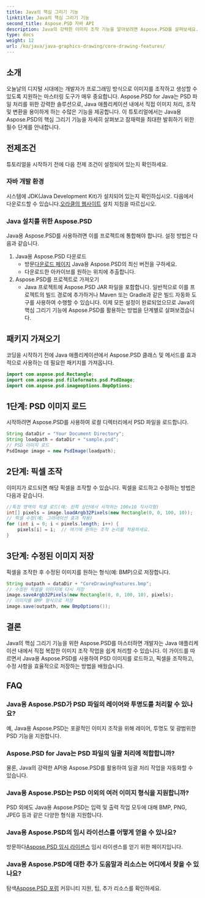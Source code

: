 ```yaml
---
title: Java의 핵심 그리기 기능
linktitle: Java의 핵심 그리기 기능
second_title: Aspose.PSD 자바 API
description: Java의 강력한 이미지 조작 기능을 알아보려면 Aspose.PSD를 살펴보세요. 프로그래밍 방식으로 PSD 이미지를 로드, 조작 및 저장하는 방법을 알아보세요.
type: docs
weight: 12
url: /ko/java/java-graphics-drawing/core-drawing-features/
---
```

## 소개
오늘날의 디지털 시대에는 개발자가 프로그래밍 방식으로 이미지를 조작하고 생성할 수 있도록 지원하는 마스터링 도구가 매우 중요합니다. Aspose.PSD for Java는 PSD 파일 처리를 위한 강력한 솔루션으로, Java 애플리케이션 내에서 직접 이미지 처리, 조작 및 변환을 용이하게 하는 수많은 기능을 제공합니다. 이 튜토리얼에서는 Java용 Aspose.PSD의 핵심 그리기 기능을 자세히 살펴보고 잠재력을 최대한 발휘하기 위한 필수 단계를 안내합니다.
## 전제조건
튜토리얼을 시작하기 전에 다음 전제 조건이 설정되어 있는지 확인하세요.
### 자바 개발 환경
 시스템에 JDK(Java Development Kit)가 설치되어 있는지 확인하십시오. 다음에서 다운로드할 수 있습니다.[오라클의 웹사이트](https://www.oracle.com/java/technologies/javase-jdk11-downloads.html) 설치 지침을 따르십시오.
### Java 설치를 위한 Aspose.PSD
Java용 Aspose.PSD를 사용하려면 이를 프로젝트에 통합해야 합니다. 설정 방법은 다음과 같습니다.
1. Java용 Aspose.PSD 다운로드
   -  방문[다운로드 페이지](https://releases.aspose.com/psd/java/) Java용 Aspose.PSD의 최신 버전을 구하세요.
   - 다운로드한 아카이브를 원하는 위치에 추출합니다.
2. Aspose.PSD를 프로젝트로 가져오기
   - Java 프로젝트에 Aspose.PSD JAR 파일을 포함합니다. 일반적으로 이를 프로젝트의 빌드 경로에 추가하거나 Maven 또는 Gradle과 같은 빌드 자동화 도구를 사용하여 수행할 수 있습니다.
이제 모든 설정이 완료되었으므로 Java의 핵심 그리기 기능에 Aspose.PSD를 활용하는 방법을 단계별로 살펴보겠습니다.
## 패키지 가져오기
코딩을 시작하기 전에 Java 애플리케이션에서 Aspose.PSD 클래스 및 메서드를 효과적으로 사용하는 데 필요한 패키지를 가져옵니다.
```java
import com.aspose.psd.Rectangle;
import com.aspose.psd.fileformats.psd.PsdImage;
import com.aspose.psd.imageoptions.BmpOptions;
```
## 1단계: PSD 이미지 로드
시작하려면 Aspose.PSD를 사용하여 로컬 디렉터리에서 PSD 파일을 로드합니다.
```java
String dataDir = "Your Document Directory";
String loadpath = dataDir + "sample.psd";
// PSD 이미지 로드
PsdImage image = new PsdImage(loadpath);
```
## 2단계: 픽셀 조작
이미지가 로드되면 해당 픽셀을 조작할 수 있습니다. 픽셀을 로드하고 수정하는 방법은 다음과 같습니다.
```java
//특정 영역의 픽셀 로드(예: 왼쪽 상단에서 시작하는 100x10 직사각형)
int[] pixels = image.loadArgb32Pixels(new Rectangle(0, 0, 100, 10));
// 픽셀 수정(예: 그라데이션 효과 적용)
for (int i = 0; i < pixels.length; i++) {
    pixels[i] = i;  // 여기에 원하는 조작 논리를 적용하세요.
}
```
## 3단계: 수정된 이미지 저장
픽셀을 조작한 후 수정된 이미지를 원하는 형식(예: BMP)으로 저장합니다.
```java
String outpath = dataDir + "CoreDrawingFeatures.bmp";
// 수정된 픽셀을 이미지에 다시 저장
image.saveArgb32Pixels(new Rectangle(0, 0, 100, 10), pixels);
// 이미지를 BMP 형식으로 저장
image.save(outpath, new BmpOptions());
```

## 결론
Java의 핵심 그리기 기능을 위한 Aspose.PSD를 마스터하면 개발자는 Java 애플리케이션 내에서 직접 복잡한 이미지 조작 작업을 쉽게 처리할 수 있습니다. 이 가이드를 따르면서 Java용 Aspose.PSD를 사용하여 PSD 이미지를 로드하고, 픽셀을 조작하고, 수정 사항을 효율적으로 저장하는 방법을 배웠습니다.
## FAQ
### Java용 Aspose.PSD가 PSD 파일의 레이어와 투명도를 처리할 수 있나요?
예, Java용 Aspose.PSD는 포괄적인 이미지 조작을 위해 레이어, 투명도 및 광범위한 PSD 기능을 지원합니다.
### Aspose.PSD for Java는 PSD 파일의 일괄 처리에 적합합니까?
물론, Java의 강력한 API용 Aspose.PSD를 활용하여 일괄 처리 작업을 자동화할 수 있습니다.
### Java용 Aspose.PSD는 PSD 이외의 여러 이미지 형식을 지원합니까?
PSD 외에도 Java용 Aspose.PSD는 입력 및 출력 작업 모두에 대해 BMP, PNG, JPEG 등과 같은 다양한 형식을 지원합니다.
### Java용 Aspose.PSD의 임시 라이선스를 어떻게 얻을 수 있나요?
 방문하다[Aspose.PSD 임시 라이센스](https://purchase.aspose.com/temporary-license/) 임시 라이센스를 얻기 위한 페이지입니다.
### Java용 Aspose.PSD에 대한 추가 도움말과 리소스는 어디에서 찾을 수 있나요?
 탐색[Aspose.PSD 포럼](https://forum.aspose.com/c/psd/34) 커뮤니티 지원, 팁, 추가 리소스를 확인하세요.